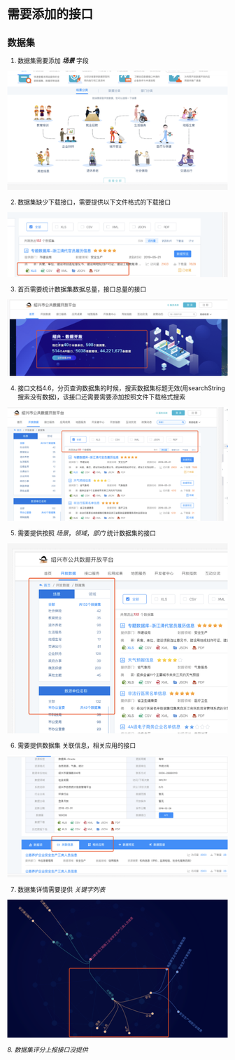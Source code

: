 # 需要添加的接口

## 数据集

1. 数据集需要添加 _**场景**_ 字段

![](../.gitbook/assets/image.png)

2. 数据集缺少下载接口，需要提供以下文件格式的下载接口

![](../.gitbook/assets/image%20%282%29.png)

3. 首页需要统计数据集数据总量，接口总量的接口

![](../.gitbook/assets/image%20%285%29.png)

4. 接口文档4.6，分页查询数据集的时候，搜索数据集标题无效\(用searchString搜索没有数据\)，该接口还需要需要添加按照文件下载格式搜索

![](../.gitbook/assets/image%20%283%29.png)

5. 需要提供按照 _场景_，_领域_，_部门_ 统计数据集的接口

![](../.gitbook/assets/image%20%286%29.png)

6. 需要提供数据集 关联信息，相关应用的接口

![](../.gitbook/assets/image%20%284%29.png)

7. 数据集详情需要提供 _关键字列表_

![](../.gitbook/assets/image%20%281%29.png)

_8. 数据集评分上报接口没提供_

